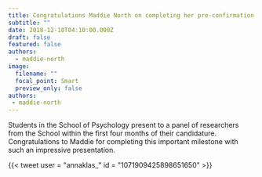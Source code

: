 ```yaml
---
title: Congratulations Maddie North on completing her pre-confirmation presentation
subtitle: ""
date: 2018-12-10T04:10:00.000Z
draft: false
featured: false
authors:
  - maddie-north
image:
  filename: ""
  focal_point: Smart
  preview_only: false
authors:
 - maddie-north
---
```

Students in the School of Psychology present to a panel of researchers from the School within the first four months of their candidature. Congratulations to Maddie for completing this important milestone with such an impressive presentation.

{{< tweet user = "annaklas_" id = "1071909425898651650" >}}
